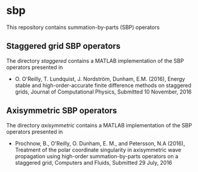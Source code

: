 # sbp
This repository contains summation-by-parts (SBP) operators

## Staggered grid SBP operators
The directory *staggered* contains a MATLAB implementation of the SBP operators presented in  

* O. O'Reilly, T. Lundquist, J. Nordström, Dunham, E.M. (2016), Energy stable and high-order-accurate finite
  difference methods on staggered grids, Journal of Computational Physics, Submitted 10 November, 2016 

## Axisymmetric SBP operators
The directory *axisymmetric* contains a MATLAB implementation of the SBP operators presented in  

* Prochnow, B., O'Reilly, O. Dunham, E. M., and Petersson, N.A (2016), Treatment of the polar coordinate singularity in axisymmetric wave propagation using high-order summation-by-parts operators on a staggered grid, Computers and Fluids, Submitted 29 July, 2016 
